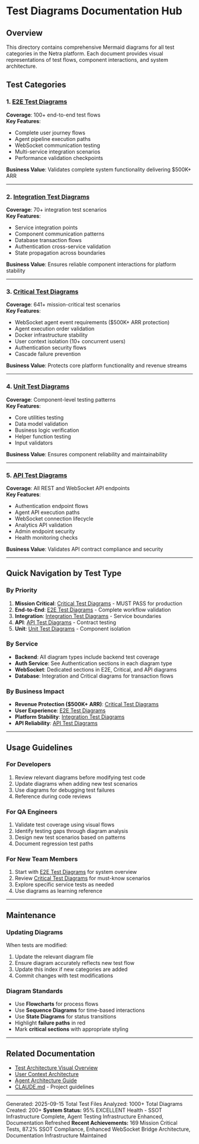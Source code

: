 # Test Diagrams Documentation Hub

## Overview
This directory contains comprehensive Mermaid diagrams for all test categories in the Netra platform. Each document provides visual representations of test flows, component interactions, and system architecture.

## Test Categories

### 1. [E2E Test Diagrams](./e2e_test_diagrams.md)
**Coverage**: 100+ end-to-end test flows  
**Key Features**:
- Complete user journey flows
- Agent pipeline execution paths
- WebSocket communication testing
- Multi-service integration scenarios
- Performance validation checkpoints

**Business Value**: Validates complete system functionality delivering $500K+ ARR

---

### 2. [Integration Test Diagrams](./integration_test_diagrams.md)
**Coverage**: 70+ integration test scenarios  
**Key Features**:
- Service integration points
- Component communication patterns
- Database transaction flows
- Authentication cross-service validation
- State propagation across boundaries

**Business Value**: Ensures reliable component interactions for platform stability

---

### 3. [Critical Test Diagrams](./critical_test_diagrams.md)
**Coverage**: 641+ mission-critical test scenarios  
**Key Features**:
- WebSocket agent event requirements ($500K+ ARR protection)
- Agent execution order validation
- Docker infrastructure stability
- User context isolation (10+ concurrent users)
- Authentication security flows
- Cascade failure prevention

**Business Value**: Protects core platform functionality and revenue streams

---

### 4. [Unit Test Diagrams](./unit_test_diagrams.md)
**Coverage**: Component-level testing patterns  
**Key Features**:
- Core utilities testing
- Data model validation
- Business logic verification
- Helper function testing
- Input validators

**Business Value**: Ensures component reliability and maintainability

---

### 5. [API Test Diagrams](./api_test_diagrams.md)
**Coverage**: All REST and WebSocket API endpoints  
**Key Features**:
- Authentication endpoint flows
- Agent API execution paths
- WebSocket connection lifecycle
- Analytics API validation
- Admin endpoint security
- Health monitoring checks

**Business Value**: Validates API contract compliance and security

---

## Quick Navigation by Test Type

### By Priority
1. **Mission Critical**: [Critical Test Diagrams](./critical_test_diagrams.md) - MUST PASS for production
2. **End-to-End**: [E2E Test Diagrams](./e2e_test_diagrams.md) - Complete workflow validation
3. **Integration**: [Integration Test Diagrams](./integration_test_diagrams.md) - Service boundaries
4. **API**: [API Test Diagrams](./api_test_diagrams.md) - Contract testing
5. **Unit**: [Unit Test Diagrams](./unit_test_diagrams.md) - Component isolation

### By Service
- **Backend**: All diagram types include backend test coverage
- **Auth Service**: See Authentication sections in each diagram type
- **WebSocket**: Dedicated sections in E2E, Critical, and API diagrams
- **Database**: Integration and Critical diagrams for transaction flows

### By Business Impact
- **Revenue Protection ($500K+ ARR)**: [Critical Test Diagrams](./critical_test_diagrams.md)
- **User Experience**: [E2E Test Diagrams](./e2e_test_diagrams.md)
- **Platform Stability**: [Integration Test Diagrams](./integration_test_diagrams.md)
- **API Reliability**: [API Test Diagrams](./api_test_diagrams.md)

---

## Usage Guidelines

### For Developers
1. Review relevant diagrams before modifying test code
2. Update diagrams when adding new test scenarios
3. Use diagrams for debugging test failures
4. Reference during code reviews

### For QA Engineers
1. Validate test coverage using visual flows
2. Identify testing gaps through diagram analysis
3. Design new test scenarios based on patterns
4. Document regression test paths

### For New Team Members
1. Start with [E2E Test Diagrams](./e2e_test_diagrams.md) for system overview
2. Review [Critical Test Diagrams](./critical_test_diagrams.md) for must-know scenarios
3. Explore specific service tests as needed
4. Use diagrams as learning reference

---

## Maintenance

### Updating Diagrams
When tests are modified:
1. Update the relevant diagram file
2. Ensure diagram accurately reflects new test flow
3. Update this index if new categories are added
4. Commit changes with test modifications

### Diagram Standards
- Use **Flowcharts** for process flows
- Use **Sequence Diagrams** for time-based interactions
- Use **State Diagrams** for status transitions
- Highlight **failure paths** in red
- Mark **critical sections** with appropriate styling

---

## Related Documentation
- [Test Architecture Visual Overview](../../tests/TEST_ARCHITECTURE_VISUAL_OVERVIEW.md)
- [User Context Architecture](../../USER_CONTEXT_ARCHITECTURE.md)
- [Agent Architecture Guide](../AGENT_ARCHITECTURE_DISAMBIGUATION_GUIDE.md)
- [CLAUDE.md](../../CLAUDE.md) - Project guidelines

---

Generated: 2025-09-15
Total Test Files Analyzed: 1000+
Total Diagrams Created: 200+
**System Status:** 95% EXCELLENT Health - SSOT Infrastructure Complete, Agent Testing Infrastructure Enhanced, Documentation Refreshed
**Recent Achievements:** 169 Mission Critical Tests, 87.2% SSOT Compliance, Enhanced WebSocket Bridge Architecture, Documentation Infrastructure Maintained